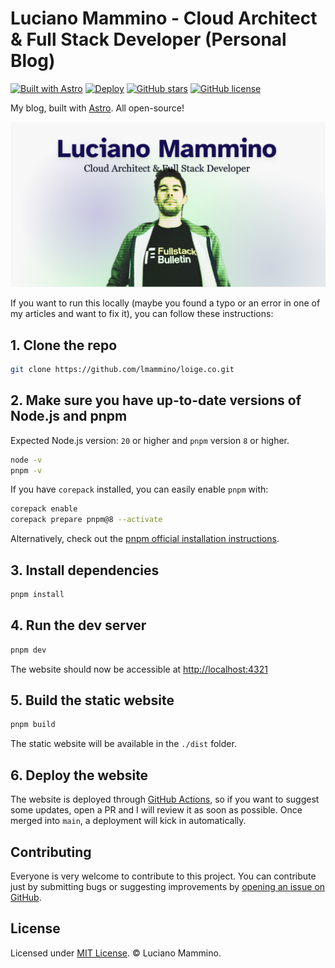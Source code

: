 # Luciano Mammino - Cloud Architect & Full Stack Developer (Personal Blog)

[![Built with Astro](https://astro.badg.es/v2/built-with-astro/tiny.svg)](https://astro.build)
[![Deploy](https://github.com/lmammino/loige.co/actions/workflows/deploy.yml/badge.svg)](https://github.com/lmammino/loige.co/actions/workflows/deploy.yml)
[![GitHub stars](https://img.shields.io/github/stars/lmammino/loige.co.svg)](https://github.com/lmammino/loige.co/stargazers)
[![GitHub license](https://img.shields.io/github/license/lmammino/loige.co.svg)](https://github.com/lmammino/loige.co/blob/main/LICENSE)

My blog, built with [Astro](https://astro.build). All open-source!

![The default](./public/loige-co.jpg)

If you want to run this locally (maybe you found a typo or an error in one of my articles and want to fix it), you can follow these instructions:

## 1. Clone the repo

```bash
git clone https://github.com/lmammino/loige.co.git
```

## 2. Make sure you have up-to-date versions of Node.js and pnpm

Expected Node.js version: `20` or higher and `pnpm` version `8` or higher.

```bash
node -v
pnpm -v
```

If you have `corepack` installed, you can easily enable `pnpm` with:

```bash
corepack enable
corepack prepare pnpm@8 --activate
```

Alternatively, check out the [pnpm official installation instructions](https://pnpm.io/installation).

## 3. Install dependencies

```bash
pnpm install
```

## 4. Run the dev server

```bash
pnpm dev
```

The website should now be accessible at [http://localhost:4321](http://localhost:4321)

## 5. Build the static website

```bash
pnpm build
```

The static website will be available in the `./dist` folder.

## 6. Deploy the website

The website is deployed through [GitHub Actions](./.github/workflows/deploy.yml), so if you want to suggest some updates, open a PR and I will review it as soon as possible. Once merged into `main`, a deployment will kick in automatically.

## Contributing

Everyone is very welcome to contribute to this project.
You can contribute just by submitting bugs or suggesting improvements by
[opening an issue on GitHub](https://github.com/lmammino/loige.co/issues).

## License

Licensed under [MIT License](LICENSE). © Luciano Mammino. 
